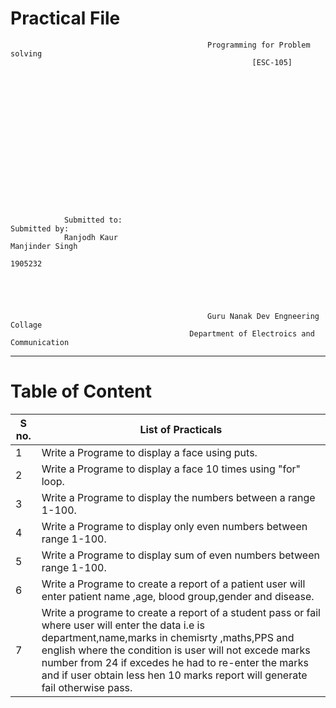 #                                                       Practical File
                                                Programming for Problem solving
                                                          [ESC-105]
                                                          
                                                          
                                                          
                                                          
                                                          
                                                          
                                                          
                                                          
                                                          
                                                          
                                                          
                                                          
                                                          
                                                          
                                                          
                                                          
                                                          
                Submitted to:                                                                          Submitted by:              
                Ranjodh Kaur                                                                           Manjinder Singh
                                                                                                       1905232
                                           
                                          
                                          
                                          
                                          
                                                Guru Nanak Dev Engneering Collage
                                            Department of Electroics and Communication
___
#   Table of Content
   | S no. |List of Practicals | 
   |-------|-----|
   |1| Write a Programe to display a face using puts.| 
   |2| Write a Programe to display a face 10 times using "for" loop. |
   |3| Write a Programe to display the numbers between a range 1-100. |
   |4| Write a Programe to display only even numbers between range 1-100.|
   |5| Write a Programe to display sum of even numbers between range 1-100.|
   |6| Write a Programe to create a report of a patient user will enter patient name ,age, blood group,gender and disease.|
   |7| Write a programe to create a report of a student pass or fail where user will enter the data i.e is department,name,marks in chemisrty ,maths,PPS and english where the condition is user will not excede marks number from 24 if excedes he had to re-enter the marks and if user obtain less hen 10 marks report will generate fail otherwise pass.|
